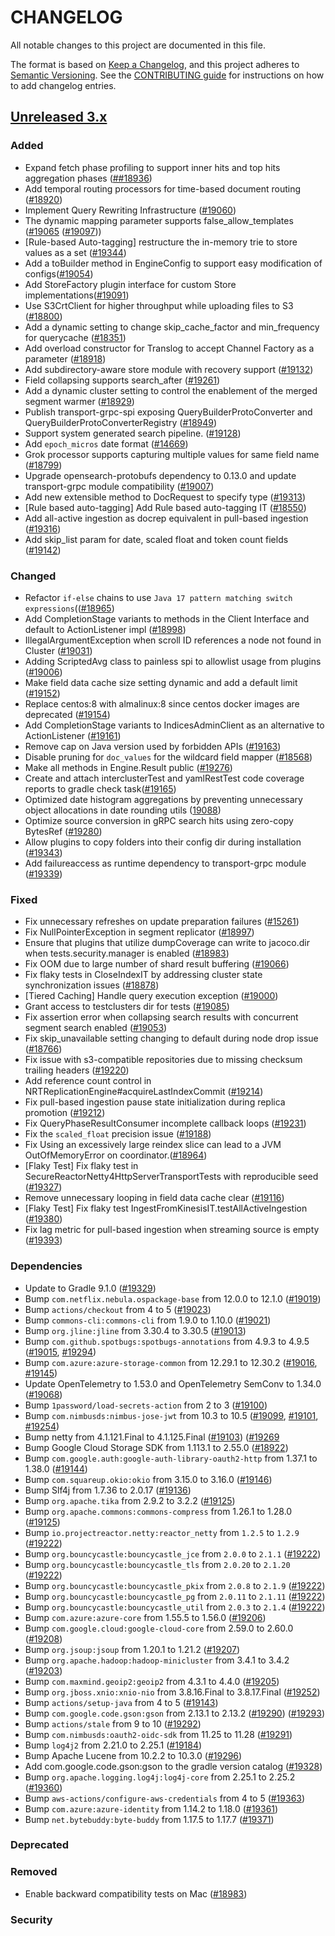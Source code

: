 # CHANGELOG
All notable changes to this project are documented in this file.

The format is based on [Keep a Changelog](https://keepachangelog.com/en/1.0.0/), and this project adheres to [Semantic Versioning](https://semver.org/spec/v2.0.0.html). See the [CONTRIBUTING guide](./CONTRIBUTING.md#Changelog) for instructions on how to add changelog entries.

## [Unreleased 3.x]
### Added
- Expand fetch phase profiling to support inner hits and top hits aggregation phases  ([##18936](https://github.com/opensearch-project/OpenSearch/pull/18936))
- Add temporal routing processors for time-based document routing ([#18920](https://github.com/opensearch-project/OpenSearch/issues/18920))
- Implement Query Rewriting Infrastructure ([#19060](https://github.com/opensearch-project/OpenSearch/pull/19060))
- The dynamic mapping parameter supports false_allow_templates ([#19065](https://github.com/opensearch-project/OpenSearch/pull/19065) ([#19097](https://github.com/opensearch-project/OpenSearch/pull/19097)))
- [Rule-based Auto-tagging] restructure the in-memory trie to store values as a set ([#19344](https://github.com/opensearch-project/OpenSearch/pull/19344))
- Add a toBuilder method in EngineConfig to support easy modification of configs([#19054](https://github.com/opensearch-project/OpenSearch/pull/19054))
- Add StoreFactory plugin interface for custom Store implementations([#19091](https://github.com/opensearch-project/OpenSearch/pull/19091))
- Use S3CrtClient for higher throughput while uploading files to S3 ([#18800](https://github.com/opensearch-project/OpenSearch/pull/18800))
- Add a dynamic setting to change skip_cache_factor and min_frequency for querycache ([#18351](https://github.com/opensearch-project/OpenSearch/issues/18351))
- Add overload constructor for Translog to accept Channel Factory as a parameter ([#18918](https://github.com/opensearch-project/OpenSearch/pull/18918))
- Add subdirectory-aware store module with recovery support ([#19132](https://github.com/opensearch-project/OpenSearch/pull/19132))
- Field collapsing supports search_after ([#19261](https://github.com/opensearch-project/OpenSearch/pull/19261))
- Add a dynamic cluster setting to control the enablement of the merged segment warmer ([#18929](https://github.com/opensearch-project/OpenSearch/pull/18929))
- Publish transport-grpc-spi exposing QueryBuilderProtoConverter and QueryBuilderProtoConverterRegistry ([#18949](https://github.com/opensearch-project/OpenSearch/pull/18949))
- Support system generated search pipeline. ([#19128](https://github.com/opensearch-project/OpenSearch/pull/19128))
- Add `epoch_micros` date format ([#14669](https://github.com/opensearch-project/OpenSearch/issues/14669))
- Grok processor supports capturing multiple values for same field name ([#18799](https://github.com/opensearch-project/OpenSearch/pull/18799))
- Upgrade opensearch-protobufs dependency to 0.13.0 and update transport-grpc module compatibility ([#19007](https://github.com/opensearch-project/OpenSearch/issues/19007))
- Add new extensible method to DocRequest to specify type ([#19313](https://github.com/opensearch-project/OpenSearch/pull/19313))
- [Rule based auto-tagging] Add Rule based auto-tagging IT ([#18550](https://github.com/opensearch-project/OpenSearch/pull/18550))
- Add all-active ingestion as docrep equivalent in pull-based ingestion ([#19316](https://github.com/opensearch-project/OpenSearch/pull/19316))
- Add skip_list param for date, scaled float and token count fields ([#19142](https://github.com/opensearch-project/OpenSearch/pull/19142))

### Changed
- Refactor `if-else` chains to use `Java 17 pattern matching switch expressions`(([#18965](https://github.com/opensearch-project/OpenSearch/pull/18965))
- Add CompletionStage variants to methods in the Client Interface and default to ActionListener impl ([#18998](https://github.com/opensearch-project/OpenSearch/pull/18998))
- IllegalArgumentException when scroll ID references a node not found in Cluster ([#19031](https://github.com/opensearch-project/OpenSearch/pull/19031))
- Adding ScriptedAvg class to painless spi to allowlist usage from plugins ([#19006](https://github.com/opensearch-project/OpenSearch/pull/19006))
- Make field data cache size setting dynamic and add a default limit ([#19152](https://github.com/opensearch-project/OpenSearch/pull/19152))
- Replace centos:8 with almalinux:8 since centos docker images are deprecated ([#19154](https://github.com/opensearch-project/OpenSearch/pull/19154))
- Add CompletionStage variants to IndicesAdminClient as an alternative to ActionListener ([#19161](https://github.com/opensearch-project/OpenSearch/pull/19161))
- Remove cap on Java version used by forbidden APIs ([#19163](https://github.com/opensearch-project/OpenSearch/pull/19163))
- Disable pruning for `doc_values` for the wildcard field mapper ([#18568](https://github.com/opensearch-project/OpenSearch/pull/18568))
- Make all methods in Engine.Result public ([#19276](https://github.com/opensearch-project/OpenSearch/pull/19275))
- Create and attach interclusterTest and yamlRestTest code coverage reports to gradle check task([#19165](https://github.com/opensearch-project/OpenSearch/pull/19165))
- Optimized date histogram aggregations by preventing unnecessary object allocations in date rounding utils ([19088](https://github.com/opensearch-project/OpenSearch/pull/19088))
- Optimize source conversion in gRPC search hits using zero-copy BytesRef ([#19280](https://github.com/opensearch-project/OpenSearch/pull/19280))
- Allow plugins to copy folders into their config dir during installation ([#19343](https://github.com/opensearch-project/OpenSearch/pull/19343))
- Add failureaccess as runtime dependency to transport-grpc module  ([#19339](https://github.com/opensearch-project/OpenSearch/pull/19339))

### Fixed
- Fix unnecessary refreshes on update preparation failures ([#15261](https://github.com/opensearch-project/OpenSearch/issues/15261))
- Fix NullPointerException in segment replicator ([#18997](https://github.com/opensearch-project/OpenSearch/pull/18997))
- Ensure that plugins that utilize dumpCoverage can write to jacoco.dir when tests.security.manager is enabled ([#18983](https://github.com/opensearch-project/OpenSearch/pull/18983))
- Fix OOM due to large number of shard result buffering ([#19066](https://github.com/opensearch-project/OpenSearch/pull/19066))
- Fix flaky tests in CloseIndexIT by addressing cluster state synchronization issues ([#18878](https://github.com/opensearch-project/OpenSearch/issues/18878))
- [Tiered Caching] Handle  query execution exception ([#19000](https://github.com/opensearch-project/OpenSearch/issues/19000))
- Grant access to testclusters dir for tests ([#19085](https://github.com/opensearch-project/OpenSearch/issues/19085))
- Fix assertion error when collapsing search results with concurrent segment search enabled ([#19053](https://github.com/opensearch-project/OpenSearch/pull/19053))
- Fix skip_unavailable setting changing to default during node drop issue ([#18766](https://github.com/opensearch-project/OpenSearch/pull/18766))
- Fix issue with s3-compatible repositories due to missing checksum trailing headers ([#19220](https://github.com/opensearch-project/OpenSearch/pull/19220))
- Add reference count control in NRTReplicationEngine#acquireLastIndexCommit ([#19214](https://github.com/opensearch-project/OpenSearch/pull/19214))
- Fix pull-based ingestion pause state initialization during replica promotion ([#19212](https://github.com/opensearch-project/OpenSearch/pull/19212))
- Fix QueryPhaseResultConsumer incomplete callback loops ([#19231](https://github.com/opensearch-project/OpenSearch/pull/19231))
- Fix the `scaled_float` precision issue ([#19188](https://github.com/opensearch-project/OpenSearch/pull/19188))
- Fix Using an excessively large reindex slice can lead to a JVM OutOfMemoryError on coordinator.([#18964](https://github.com/opensearch-project/OpenSearch/pull/18964))
- [Flaky Test] Fix flaky test in SecureReactorNetty4HttpServerTransportTests with reproducible seed ([#19327](https://github.com/opensearch-project/OpenSearch/pull/19327))
- Remove unnecessary looping in field data cache clear ([#19116](https://github.com/opensearch-project/OpenSearch/pull/19116))
- [Flaky Test] Fix flaky test IngestFromKinesisIT.testAllActiveIngestion ([#19380](https://github.com/opensearch-project/OpenSearch/pull/19380))
- Fix lag metric for pull-based ingestion when streaming source is empty ([#19393](https://github.com/opensearch-project/OpenSearch/pull/19393))

### Dependencies
- Update to Gradle 9.1.0 ([#19329](https://github.com/opensearch-project/OpenSearch/pull/19329))
- Bump `com.netflix.nebula.ospackage-base` from 12.0.0 to 12.1.0 ([#19019](https://github.com/opensearch-project/OpenSearch/pull/19019))
- Bump `actions/checkout` from 4 to 5 ([#19023](https://github.com/opensearch-project/OpenSearch/pull/19023))
- Bump `commons-cli:commons-cli` from 1.9.0 to 1.10.0 ([#19021](https://github.com/opensearch-project/OpenSearch/pull/19021))
- Bump `org.jline:jline` from 3.30.4 to 3.30.5 ([#19013](https://github.com/opensearch-project/OpenSearch/pull/19013))
- Bump `com.github.spotbugs:spotbugs-annotations` from 4.9.3 to 4.9.5 ([#19015](https://github.com/opensearch-project/OpenSearch/pull/19015), [#19294](https://github.com/opensearch-project/OpenSearch/pull/19294))
- Bump `com.azure:azure-storage-common` from 12.29.1 to 12.30.2 ([#19016](https://github.com/opensearch-project/OpenSearch/pull/19016), [#19145](https://github.com/opensearch-project/OpenSearch/pull/19145))
- Update OpenTelemetry to 1.53.0 and OpenTelemetry SemConv to 1.34.0 ([#19068](https://github.com/opensearch-project/OpenSearch/pull/19068))
- Bump `1password/load-secrets-action` from 2 to 3 ([#19100](https://github.com/opensearch-project/OpenSearch/pull/19100))
- Bump `com.nimbusds:nimbus-jose-jwt` from 10.3 to 10.5 ([#19099](https://github.com/opensearch-project/OpenSearch/pull/19099), [#19101](https://github.com/opensearch-project/OpenSearch/pull/19101), [#19254](https://github.com/opensearch-project/OpenSearch/pull/19254))
- Bump netty from 4.1.121.Final to 4.1.125.Final ([#19103](https://github.com/opensearch-project/OpenSearch/pull/19103)) ([#19269](https://github.com/opensearch-project/OpenSearch/pull/19269)
- Bump Google Cloud Storage SDK from 1.113.1 to 2.55.0 ([#18922](https://github.com/opensearch-project/OpenSearch/pull/18922))
- Bump `com.google.auth:google-auth-library-oauth2-http` from 1.37.1 to 1.38.0 ([#19144](https://github.com/opensearch-project/OpenSearch/pull/19144))
- Bump `com.squareup.okio:okio` from 3.15.0 to 3.16.0 ([#19146](https://github.com/opensearch-project/OpenSearch/pull/19146))
- Bump Slf4j from 1.7.36 to 2.0.17 ([#19136](https://github.com/opensearch-project/OpenSearch/pull/19136))
- Bump `org.apache.tika` from 2.9.2 to 3.2.2 ([#19125](https://github.com/opensearch-project/OpenSearch/pull/19125))
- Bump `org.apache.commons:commons-compress` from 1.26.1 to 1.28.0 ([#19125](https://github.com/opensearch-project/OpenSearch/pull/19125))
- Bump `io.projectreactor.netty:reactor_netty` from `1.2.5` to `1.2.9` ([#19222](https://github.com/opensearch-project/OpenSearch/pull/19222))
- Bump `org.bouncycastle:bouncycastle_jce` from `2.0.0` to `2.1.1` ([#19222](https://github.com/opensearch-project/OpenSearch/pull/19222))
- Bump `org.bouncycastle:bouncycastle_tls` from `2.0.20` to `2.1.20` ([#19222](https://github.com/opensearch-project/OpenSearch/pull/19222))
- Bump `org.bouncycastle:bouncycastle_pkix` from `2.0.8` to `2.1.9` ([#19222](https://github.com/opensearch-project/OpenSearch/pull/19222))
- Bump `org.bouncycastle:bouncycastle_pg` from `2.0.11` to `2.1.11` ([#19222](https://github.com/opensearch-project/OpenSearch/pull/19222))
- Bump `org.bouncycastle:bouncycastle_util` from `2.0.3` to `2.1.4` ([#19222](https://github.com/opensearch-project/OpenSearch/pull/19222))
- Bump `com.azure:azure-core` from 1.55.5 to 1.56.0 ([#19206](https://github.com/opensearch-project/OpenSearch/pull/19206))
- Bump `com.google.cloud:google-cloud-core` from 2.59.0 to 2.60.0 ([#19208](https://github.com/opensearch-project/OpenSearch/pull/19208))
- Bump `org.jsoup:jsoup` from 1.20.1 to 1.21.2 ([#19207](https://github.com/opensearch-project/OpenSearch/pull/19207))
- Bump `org.apache.hadoop:hadoop-minicluster` from 3.4.1 to 3.4.2 ([#19203](https://github.com/opensearch-project/OpenSearch/pull/19203))
- Bump `com.maxmind.geoip2:geoip2` from 4.3.1 to 4.4.0 ([#19205](https://github.com/opensearch-project/OpenSearch/pull/19205))
- Bump `org.jboss.xnio:xnio-nio` from 3.8.16.Final to 3.8.17.Final ([#19252](https://github.com/opensearch-project/OpenSearch/pull/19252))
- Bump `actions/setup-java` from 4 to 5 ([#19143](https://github.com/opensearch-project/OpenSearch/pull/19143))
- Bump `com.google.code.gson:gson` from 2.13.1 to 2.13.2 ([#19290](https://github.com/opensearch-project/OpenSearch/pull/19290)) ([#19293](https://github.com/opensearch-project/OpenSearch/pull/19293))
- Bump `actions/stale` from 9 to 10 ([#19292](https://github.com/opensearch-project/OpenSearch/pull/19292))
- Bump `com.nimbusds:oauth2-oidc-sdk` from 11.25 to 11.28 ([#19291](https://github.com/opensearch-project/OpenSearch/pull/19291))
- Bump `log4j2` from 2.21.0 to 2.25.1 ([#19184](https://github.com/opensearch-project/OpenSearch/pull/19184))
- Bump Apache Lucene from 10.2.2 to 10.3.0 ([#19296](https://github.com/opensearch-project/OpenSearch/pull/19296))
- Add com.google.code.gson:gson to the gradle version catalog ([#19328](https://github.com/opensearch-project/OpenSearch/pull/19328))
- Bump `org.apache.logging.log4j:log4j-core` from 2.25.1 to 2.25.2 ([#19360](https://github.com/opensearch-project/OpenSearch/pull/19360))
- Bump `aws-actions/configure-aws-credentials` from 4 to 5 ([#19363](https://github.com/opensearch-project/OpenSearch/pull/19363))
- Bump `com.azure:azure-identity` from 1.14.2 to 1.18.0 ([#19361](https://github.com/opensearch-project/OpenSearch/pull/19361))
- Bump `net.bytebuddy:byte-buddy` from 1.17.5 to 1.17.7 ([#19371](https://github.com/opensearch-project/OpenSearch/pull/19371))

### Deprecated

### Removed
- Enable backward compatibility tests on Mac ([#18983](https://github.com/opensearch-project/OpenSearch/pull/18983))

### Security

[Unreleased 3.x]: https://github.com/opensearch-project/OpenSearch/compare/3.2...main
